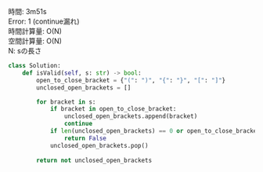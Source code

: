 時間: 3m51s<br>
Error: 1 (continue漏れ)<br>
時間計算量: O(N)<br>
空間計算量: O(N)<br>
N: sの長さ<br>

```python
class Solution:
    def isValid(self, s: str) -> bool:
        open_to_close_bracket = {"(": ")", "{": "}", "[": "]"}
        unclosed_open_brackets = []

        for bracket in s:
            if bracket in open_to_close_bracket:
                unclosed_open_brackets.append(bracket)
                continue
            if len(unclosed_open_brackets) == 0 or open_to_close_bracket[unclosed_open_brackets[-1]] != bracket:
                return False
            unclosed_open_brackets.pop()
        
        return not unclosed_open_brackets
```
